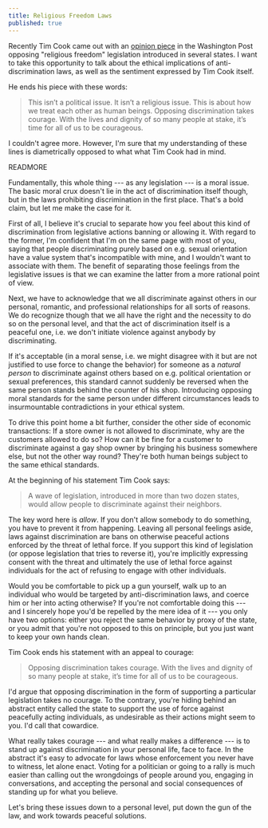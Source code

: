 ```yaml
---
title: Religious Freedom Laws
published: true
---
```


Recently Tim Cook came out with an [opinion piece](http://www.washingtonpost.com/opinions/pro-discrimination-religious-freedom-laws-are-dangerous-to-america/2015/03/29/bdb4ce9e-d66d-11e4-ba28-f2a685dc7f89_story.html) in the Washington Post opposing "religious freedom" legislation introduced in several states. I want to take this opportunity to talk about the ethical implications of anti-discrimination laws, as well as the sentiment expressed by Tim Cook itself. 

He ends his piece with these words:

> This isn’t a political issue. It isn’t a religious issue. This is about how we treat each other as human beings. Opposing discrimination takes courage. With the lives and dignity of so many people at stake, it’s time for all of us to be courageous.

I couldn't agree more. However, I'm sure that my understanding of these lines is diametrically opposed to what what Tim Cook had in mind. 

READMORE

Fundamentally, this whole thing --- as any legislation --- is a moral issue. The basic moral crux doesn't lie in the act of discrimination itself though, but in the laws prohibiting discrimination in the first place. That's a bold claim, but let me make the case for it.

First of all, I believe it's crucial to separate how you feel about this kind of discrimination from legislative actions banning or allowing it. With regard to the former, I'm confident that I'm on the same page with most of you, saying that people discriminating purely based on e.g. sexual orientation have a value system that's incompatible with mine, and I wouldn't want to associate with them. The benefit of separating those feelings from the legislative issues is that we can examine the latter from a more rational point of view.

Next, we have to acknowledge that we all discriminate against others in our personal, romantic, and professional relationships for all sorts of reasons. We do recognize though that we all have the right and the necessity to do so on the personal level, and that the act of discrimination itself is a peaceful one, i.e. we don't initiate violence against anybody by discriminating.

If it's acceptable (in a moral sense, i.e. we might disagree with it but are not justified to use force to change the behavior) for someone as a *natural person* to discriminate against others based on e.g. political orientation or sexual preferences, this standard cannot suddenly be reversed when the same person stands behind the counter of his shop. Introducing opposing moral standards for the same person under different circumstances leads to insurmountable contradictions in your ethical system.

To drive this point home a bit further, consider the other side of economic transactions: If a store owner is not allowed to discriminate, why are the customers allowed to do so? How can it be fine for a customer to discriminate against a gay shop owner by bringing his business somewhere else, but not the other way round? They're both human beings subject to the same ethical standards.

At the beginning of his statement Tim Cook says:

> A wave of legislation, introduced in more than two dozen states, would allow people to discriminate against their neighbors.

The key word here is *allow*. If you don't allow somebody to do something, you have to prevent it from happening. Leaving all personal feelings aside, laws against discrimination are bans on otherwise peaceful actions enforced by the  threat of lethal force. If you support this kind of legislation (or oppose legislation that tries to reverse it), you're implicitly expressing consent with the threat and ultimately the use of lethal force against individuals for the act of refusing to engage with other individuals. 

Would you be comfortable to pick up a gun yourself, walk up to an individual who would be targeted by anti-discrimination laws, and coerce him or her into acting otherwise? If you're not comfortable doing this --- and I sincerely hope you'd be repelled by the mere idea of it --- you only have two options: either you reject the same behavior by proxy of the state, or you admit that you're not opposed to this on principle, but you just want to keep your own hands clean.

Tim Cook ends his statement with an appeal to courage:

> Opposing discrimination takes courage. With the lives and dignity of so many people at stake, it’s time for all of us to be courageous.

I'd argue that opposing discrimination in the form of supporting a particular legislation takes no courage. To the contrary, you're hiding behind an abstract entity called the state to support the use of force against peacefully acting individuals, as undesirable as their actions might seem to you. I'd call that cowardice. 

What really takes courage --- and what really makes a difference --- is to stand up against discrimination in your personal life, face to face. In the abstract it's easy to advocate for laws whose enforcement you never have to witness, let alone enact. Voting for a politician or going to a rally is much easier than calling out the wrongdoings of people around you, engaging in conversations, and accepting the personal and social consequences of standing up for what you believe.

Let's bring these issues down to a personal level, put down the gun of the law, and work towards peaceful solutions.